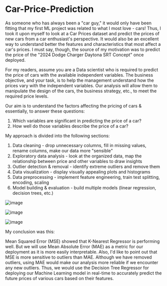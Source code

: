 # Car-Price-Prediction
As someone who has always been a "car guy," it would only have been fitting that my first ML project was related to what I most love - cars! 
Thus, I took it upon myself to look at a Car Prices dataset and predict the prices of new cars from a car enthusiast's perspective. 
It would also be an excellent way to understand better the features and characteristics that most affect a car's prices. 
I must say, though, the source of my motivation was to predict the price of the "2024 Dodge Charger Daytona SRT Concept" once deployed.


For my readers, assume you are a Data scientist who is required to predict the price of cars with the available independent variables.
The business objective, and your task, is to help the management understand how the prices vary with the independent variables.
Our analysis will allow them to manipulate the design of the cars, the business strategy, etc., to meet the required price levels.


Our aim is to understand the factors affecting the pricing of cars & essentially, to answer these questions:
1. 	Which variables are significant in predicting the price of a car?
2.	How well do those variables describe the price of a car?


My approach is divided into the following sections:
1.	Data cleaning - drop unnecessary columns, fill in missing values, rename columns, make our data more "sensible"
2.	Exploratory data analysis - look at the organized data, map the relationship between price and other variables to draw insights
3.	Outlier detection & removal - identify extreme outliers and remove them
4.	Data visualization - display visually appealing plots and histograms
5.	Data preprocessing - implement feature engineering, train test splitting, encoding, scaling
6.	Model building & evaluation - build multiple models (linear regression, decision trees, etc.)

![image](https://github.com/0nkarkhanolkar/Car-Price-Prediction/assets/98197574/cde94b56-7187-4a10-b4ef-049d0b2959a1)

![image](https://github.com/0nkarkhanolkar/Car-Price-Prediction/assets/98197574/b27e44f1-d876-44ea-b4a0-452339aecf47)

![image](https://github.com/0nkarkhanolkar/Car-Price-Prediction/assets/98197574/9a6a4bb4-b846-45f4-b76e-0897692e5304)

My conclusion was this:

Mean Squared Error (MSE) showed that K-Nearest Regressor is performing well. But we will use Mean Absolute Error (MAE) as a metric for our deployment 
as it is more easily interpretable. Also, I'd like to point out that MSE is more sensitive to outliers than MAE. Although we have removed outliers, 
using MAE would make our analysis more reliable if we encounter any new outliers. Thus, we would use the Decision Tree Regressor for deploying
our Machine Learning model in real-time to accurately predict the future prices of various cars based on their features.
